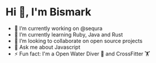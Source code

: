 # Hi :wave:, I'm Bismark

- 🔭 I’m currently working on @sequra
- 🌱 I’m currently learning Ruby, Java and Rust
- 👯 I’m looking to collaborate on open source projects
- 💬 Ask me about Javascript
- ⚡ Fun fact: I'm a Open Water Diver 🤿 and CrossFitter 🏋️

